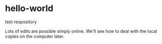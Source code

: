 # hello-world
test respository

Lots of edits are possible simply online. We'll see how to deal with the local copies on the computer later.
